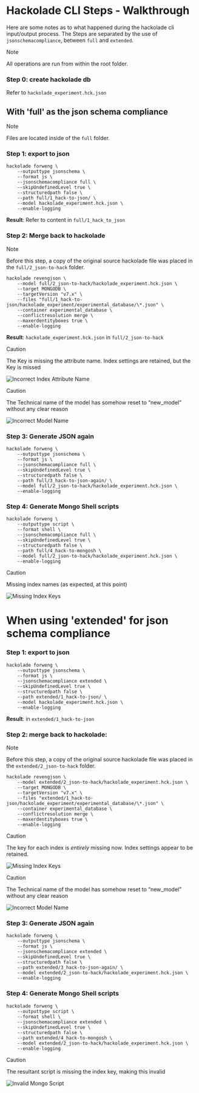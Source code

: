 # Hackolade CLI Steps - Walkthrough

Here are some notes as to what happened during the hackolade cli input/output process. The Steps are separated by the use of `jsonschemacompliance`, between `full` and `extended`.

> [!NOTE]
> All operations are run from within the root folder.

### Step 0: create hackolade db

Refer to `hackolade_experiment.hck.json`

## With 'full' as the json schema compliance

> [!NOTE]
> Files are located inside of the `full` folder.

### Step 1: export to json

```
hackolade forweng \
    --outputtype jsonschema \
    --format js \
    --jsonschemacompliance full \
    --skipUndefinedLevel true \
    --structuredpath false \
    --path full/1_hack-to-json/ \
    --model hackolade_experiment.hck.json \
    --enable-logging
```

**Result**: Refer to content in `full/1_hack_to_json`


### Step 2: Merge back to hackolade

> [!NOTE]
> Before this step, a copy of the original source hackolade file was placed in the `full/2_json-to-hack` folder.

```
hackolade revengjson \
    --model full/2_json-to-hack/hackolade_experiment.hck.json \
    --target MONGODB \
    --targetVersion "v7.x" \
    --files "full/1_hack-to-json/hackolade_experiment/experimental_database/\*.json" \
    --container experimental_database \
    --conflictresolution merge \
    --maxerdentityboxes true \
    --enable-logging
```

**Result**: `hackolade_experiment.hck.json` in `full/2_json-to-hack`


> [!CAUTION]
> The Key is missing the attribute name. Index settings are retained, but the Key is missed
>
![Incorrect Index Attribute Name](/_images/full/2_missing_index_name.png)


> [!CAUTION]
> The Technical name of the model has somehow reset to “new_model” without any clear reason
>
![Incorrect Model Name](/_images/full/2_incorrect_model_name.png)



### Step 3: Generate JSON again

```
hackolade forweng \
    --outputtype jsonschema \
    --format js \
    --jsonschemacompliance full \
    --skipUndefinedLevel true \
    --structuredpath false \
    --path full/3_hack-to-json-again/ \
    --model full/2_json-to-hack/hackolade_experiment.hck.json \
    --enable-logging
```

### Step 4: Generate Mongo Shell scripts

```
hackolade forweng \
    --outputtype script \
    --format shell \
    --jsonschemacompliance full \
    --skipUndefinedLevel true \
    --structuredpath false \
    --path full/4_hack-to-mongosh \
    --model full/2_json-to-hack/hackolade_experiment.hck.json \
    --enable-logging
```
> [!CAUTION]
> Missing index names (as expected, at this point)
>
![Missing Index Keys](/_images/full/4_missing_index_names.png)

# When using 'extended' for json schema compliance

### Step 1: export to json

```
hackolade forweng \
    --outputtype jsonschema \
    --format js \
    --jsonschemacompliance extended \
    --skipUndefinedLevel true \
    --structuredpath false \
    --path extended/1_hack-to-json/ \
    --model hackolade_experiment.hck.json \
    --enable-logging
```

**Result**: in `extended/1_hack-to-json`

### Step 2: merge back to hackolade:

> [!NOTE]
> Before this step, a copy of the original source hackolade file was placed in the `extended/2_json-to-hack` folder.

```
hackolade revengjson \
    --model extended/2_json-to-hack/hackolade_experiment.hck.json \
    --target MONGODB \
    --targetVersion "v7.x" \
    --files "extended/1_hack-to-json/hackolade_experiment/experimental_database/\*.json" \
    --container experimental_database \
    --conflictresolution merge \
    --maxerdentityboxes true \
    --enable-logging
```

> [!CAUTION]
> The key for each index is _entirely_ missing now. Index settings appear to be retained.
>
![Missing Index Keys](/_images/extended/2_missing_idx_keys.png)

> [!CAUTION]
> The Technical name of the model has somehow reset to “new_model” without any clear reason
>
![Incorrect Model Name](/_images/extended/2_incorrect_model_name.png)


### Step 3: Generate JSON again

```
hackolade forweng \
    --outputtype jsonschema \
    --format js \
    --jsonschemacompliance extended \
    --skipUndefinedLevel true \
    --structuredpath false \
    --path extended/3_hack-to-json-again/ \
    --model extended/2_json-to-hack/hackolade_experiment.hck.json \
    --enable-logging
```

### Step 4: Generate Mongo Shell scripts

```
hackolade forweng \
    --outputtype script \
    --format shell \
    --jsonschemacompliance extended \
    --skipUndefinedLevel true \
    --structuredpath false \
    --path extended/4_hack-to-mongosh \
    --model extended/2_json-to-hack/hackolade_experiment.hck.json \
    --enable-logging
```
> [!CAUTION]
> The resultant script is missing the index key, making this invalid
>
![Invalid Mongo Script](/_images/extended/4_missing_index_in_shell.png)
